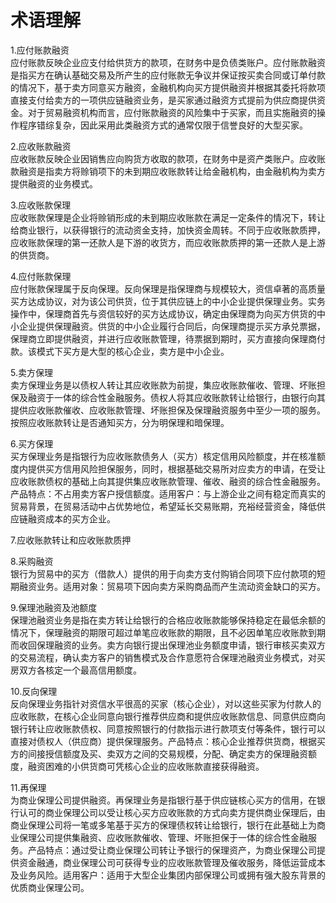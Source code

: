 # 术语理解
1.应付账款融资<br>
应付账款反映企业应支付给供货方的款项，在财务中是负债类账户。应付账款融资是指买方在确认基础交易及所产生的应付账款无争议并保证按买卖合同或订单付款的情况下，基于卖方同意买方融资，金融机构向买方提供融资并根据其委托将款项直接支付给卖方的一项供应链融资业务，是买家通过融资方式提前为供应商提供资金。对于贸易融资机构而言，应付账款融资的风险集中于买家，而且实施融资的操作程序错综复杂，因此采用此类融资方式的通常仅限于信誉良好的大型买家。

2.应收账款融资<br>
应收账款反映企业因销售应向购货方收取的款项，在财务中是资产类账户。应收账款融资是指卖方将赊销项下的未到期应收账款转让给金融机构，由金融机构为卖方提供融资的业务模式。

3.应收账款保理<br>
应收账款保理是企业将赊销形成的未到期应收账款在满足一定条件的情况下，转让给商业银行，以获得银行的流动资金支持，加快资金周转。不同于应收账款质押，应收账款保理的第一还款人是下游的收货方，而应收账款质押的第一还款人是上游的供货商。

4.应付账款保理<br>
应付账款保理属于反向保理。反向保理是指保理商与规模较大，资信卓著的高质量买方达成协议，对为该公司供货，位于其供应链上的中小企业提供保理业务。实务操作中，保理商首先与资信较好的买方达成协议，确定由保理商为向买方供货的中小企业提供保理融资。供货的中小企业履行合同后，向保理商提示买方承兑票据，保理商立即提供融资，并进行应收账款管理，待票据到期时，买方直接向保理商付款。该模式下买方是大型的核心企业，卖方是中小企业。

5.卖方保理<br>
卖方保理业务是以债权人转让其应收账款为前提，集应收账款催收、管理、坏账担保及融资于一体的综合性金融服务。债权人将其应收账款转让给银行，由银行向其提供应收账款催收、应收账款管理、坏账担保及保理融资服务中至少一项的服务。按照应收账款转让是否通知买方，分为明保理和暗保理。


6.买方保理<br>
买方保理业务是指银行为应收账款债务人（买方）核定信用风险额度，并在核准额度内提供买方信用风险担保服务，同时，根据基础交易所对应卖方的申请，在受让应收账款债权的基础上向其提供集应收账款管理、催收、融资的综合性金融服务。产品特点：不占用卖方客户授信额度。适用客户：与上游企业之间有稳定而真实的贸易背景，在贸易活动中占优势地位，希望延长交易账期，充裕经营资金，降低供应链融资成本的买方企业。

7.应收账款转让和应收账款质押

8.采购融资<br>
银行为贸易中的买方（借款人）提供的用于向卖方支付购销合同项下应付款项的短期融资业务。适用对象：贸易项下因向卖方采购商品而产生流动资金缺口的买方。

9.保理池融资及池额度<br>
保理池融资业务是指在卖方转让给银行的合格应收账款能够保持稳定在最低余额的情况下，保理融资的期限可超过单笔应收账款的期限，且不必因单笔应收账款到期而收回保理融资的业务。卖方向银行提出保理池业务额度申请，银行审核买卖双方的交易流程，确认卖方客户的销售模式及合作意愿符合保理池融资业务模式，对买房双方各核定一个最高信用额度。

10.反向保理<br>
反向保理业务指针对资信水平很高的买家（核心企业），对以这些买家为付款人的应收账款，在核心企业同意向银行推荐供应商和提供应收账款信息、同意供应商向银行转让应收账款债权、同意按照银行的付款指示进行款项支付等条件，银行可以直接对债权人（供应商）提供保理服务。产品特点：核心企业推荐供货商，根据买方的间接授信额度及买、卖双方之间的交易规模，分配、确定卖方的保理融资额度，融资困难的小供货商可凭核心企业的应收账款直接获得融资。

11.再保理<br>
为商业保理公司提供融资。再保理业务是指银行基于供应链核心买方的信用，在银行认可的商业保理公司以受让核心买方应收账款的方式向卖方提供商业保理后，由商业保理公司将一笔或多笔基于买方的保理债权转让给银行，银行在此基础上为商业保理公司提供集融资、应收账款催收、管理、坏账担保于一体的综合性金融服务。产品特点：通过受让商业保理公司转让予银行的保理资产，为商业保理公司提供资金融通，商业保理公司可获得专业的应收账款管理及催收服务，降低运营成本及业务风险。适用客户：适用于大型企业集团内部保理公司或拥有强大股东背景的优质商业保理公司。